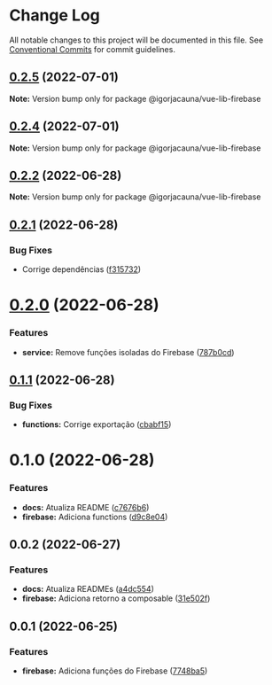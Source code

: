 # Change Log

All notable changes to this project will be documented in this file.
See [Conventional Commits](https://conventionalcommits.org) for commit guidelines.

## [0.2.5](https://github.com/igorjacauna/vue-lib-services/compare/@igorjacauna/vue-lib-firebase@0.2.4...@igorjacauna/vue-lib-firebase@0.2.5) (2022-07-01)

**Note:** Version bump only for package @igorjacauna/vue-lib-firebase





## [0.2.4](https://github.com/igorjacauna/vue-lib-services/compare/@igorjacauna/vue-lib-firebase@0.2.3...@igorjacauna/vue-lib-firebase@0.2.4) (2022-07-01)

**Note:** Version bump only for package @igorjacauna/vue-lib-firebase





## [0.2.2](https://github.com/igorjacauna/vue-lib-services/compare/@igorjacauna/vue-lib-firebase@0.2.1...@igorjacauna/vue-lib-firebase@0.2.2) (2022-06-28)

**Note:** Version bump only for package @igorjacauna/vue-lib-firebase





## [0.2.1](https://github.com/igorjacauna/vue-lib-services/compare/@igorjacauna/vue-lib-firebase@0.2.0...@igorjacauna/vue-lib-firebase@0.2.1) (2022-06-28)


### Bug Fixes

* Corrige dependências ([f315732](https://github.com/igorjacauna/vue-lib-services/commit/f31573214db18cbcad921af34e16bf50aa20b2f2))





# [0.2.0](https://github.com/igorjacauna/vue-lib-services/compare/@igorjacauna/vue-lib-firebase@0.1.1...@igorjacauna/vue-lib-firebase@0.2.0) (2022-06-28)


### Features

* **service:** Remove funções isoladas do Firebase ([787b0cd](https://github.com/igorjacauna/vue-lib-services/commit/787b0cddcae30441a18cf3c05905669630f61400))





## [0.1.1](https://github.com/igorjacauna/vue-lib-services/compare/@igorjacauna/lib-services@0.1.0...@igorjacauna/lib-services@0.1.1) (2022-06-28)


### Bug Fixes

* **functions:** Corrige exportação ([cbabf15](https://github.com/igorjacauna/vue-lib-services/commit/cbabf15212c0367037804593d24550d8f80109a4))





# 0.1.0 (2022-06-28)


### Features

* **docs:** Atualiza README ([c7676b6](https://github.com/igorjacauna/vue-lib-services/commit/c7676b643a8190deedc951b00b0540f5fc053809))
* **firebase:** Adiciona functions ([d9c8e04](https://github.com/igorjacauna/vue-lib-services/commit/d9c8e04fe80b7f3975e51b8b83b172c802d53433))



## 0.0.2 (2022-06-27)


### Features

* **docs:** Atualiza READMEs ([a4dc554](https://github.com/igorjacauna/vue-lib-services/commit/a4dc554fb95801d8e3be72556cb1c7110247ac61))
* **firebase:** Adiciona retorno a composable ([31e502f](https://github.com/igorjacauna/vue-lib-services/commit/31e502ffb53a389b21064ea79ff792b92abccc53))



## 0.0.1 (2022-06-25)


### Features

* **firebase:** Adiciona funções do Firebase ([7748ba5](https://github.com/igorjacauna/vue-lib-services/commit/7748ba586b55f11913181c135dbd9883ded8dc53))
